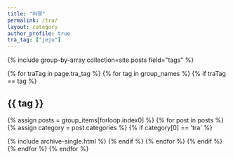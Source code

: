 ```yaml
---
title: "여행"
permalink: /tra/
layout: category
author_profile: true
tra_tag: ["jeju"]
---
```

{% include group-by-array collection=site.posts field="tags" %}

{% for traTag in page.tra_tag %}
{% for tag in group_names %}
{% if traTag == tag %}
<h2 id="{{ tag | slugify }}" class="archive__subtitle">{{ tag }}</h2>
{% assign posts = group_items[forloop.index0] %}
{% for post in posts %}
{% assign category = post.categories %}
{% if category[0] == 'tra' %}

{% include archive-single.html %}
{% endif %}
{% endfor %}
{% endif %}
{% endfor %}
{% endfor %}